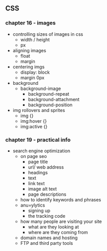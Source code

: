 ## CSS
### chapter 16 - images
- controlling sizes of images in css
    - width / height
    - px
- aligning images
    - float
    - margin
- centering imgs
    - display: block
    - margin 0px
- background
    - background-image
        - background-repeat
        - background-attachment
        - background-position
- img rollovers and sprites
    - img {}
    - img:hover {}
    - img:active {}

### chapter 19 - practical info

- search engine optimization
    - on page seo
        - page title
        - url/ web address
        - headings
        - text
        - link text
        - image alt text
        - page descriptions
    - how to identify keywords and phrases
    - anu=ylytics
        - signing up
        - the tracking code
    - how many people are visiting your site
        - what are they looking at
        - where are they coming from 
    - domain names and hosting
    - FTP and third party tools
    
